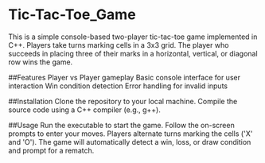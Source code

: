# Tic-Tac-Toe_Game
This is a simple console-based two-player tic-tac-toe game implemented in C++. Players take turns marking cells in a 3x3 grid. The player who succeeds in placing three of their marks in a horizontal, vertical, or diagonal row wins the game.

##Features
Player vs Player gameplay
Basic console interface for user interaction
Win condition detection
Error handling for invalid inputs

##Installation
Clone the repository to your local machine.
Compile the source code using a C++ compiler (e.g., g++).

##Usage
Run the executable to start the game.
Follow the on-screen prompts to enter your moves. 
Players alternate turns marking the cells ('X' and 'O'). The game will automatically detect a win, loss, or draw condition and prompt for a rematch.
